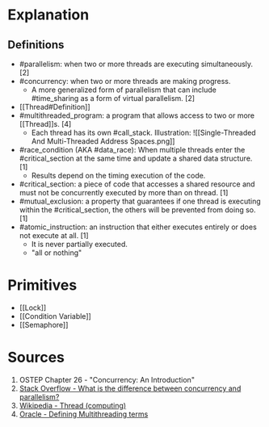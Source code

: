 # Explanation

## Definitions
- #parallelism: when two or more threads are executing simultaneously. [2]
- #concurrency: when two or more threads are making progress.
	- A more generalized form of parallelism that can include #time_sharing as a form of virtual parallelism. [2]
- [[Thread#Definition]]
- #multithreaded_program: a program that allows access to two or more [[Thread]]s. [4]
	- Each thread has its own #call_stack. Illustration: ![[Single-Threaded And Multi-Threaded Address Spaces.png]]
- #race_condition (AKA #data_race): When multiple threads enter the #critical_section at the same time and update a shared data structure. [1]
	- Results depend on the timing execution of the code.
- #critical_section: a piece of code that accesses a shared resource and must not be concurrently executed by more than on thread. [1]
- #mutual_exclusion: a property that guarantees if one thread is executing within the #critical_section, the others will be prevented from doing so. [1] 
- #atomic_instruction: an instruction that either executes entirely or does not execute at all. [1]
	- It is never partially executed.
	- "all or nothing"

# Primitives
- [[Lock]]
- [[Condition Variable]]
- [[Semaphore]]

# Sources
1. OSTEP Chapter 26 - "Concurrency: An Introduction"
2. [Stack Overflow - What is the difference between concurrency and parallelism?](https://stackoverflow.com/a/1050257)
3. [Wikipedia - Thread (computing)](https://en.wikipedia.org/wiki/Thread_(computing))
4. [Oracle - Defining Multithreading terms](https://docs.oracle.com/cd/E19455-01/806-5257/6je9h032b/index.html)